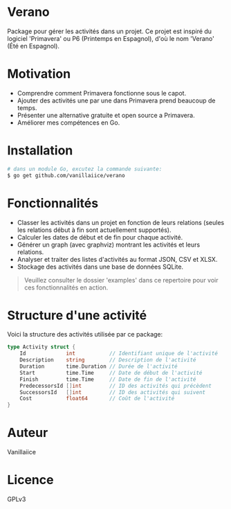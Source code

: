 # Verano

Package pour gérer les activités dans un projet.
Ce projet est inspiré  du logiciel 'Primavera' ou P6 (Printemps en Espagnol), d'où le nom 'Verano' (Été en Espagnol).

# Motivation

- Comprendre comment Primavera fonctionne sous le capot.
- Ajouter des activités une par une dans Primavera prend beaucoup de temps.
- Présenter une alternative gratuite et open source a Primavera.
- Améliorer mes compétences en Go.

# Installation

```sh
# dans un module Go, excutez la commande suivante:
$ go get github.com/vanillaiice/verano
```

# Fonctionnalités

- Classer les activités dans un projet en fonction de leurs relations (seules les relations début à fin sont actuellement supportés).
- Calculer les dates de début et de fin pour chaque activité.
- Générer un graph (avec graphviz) montrant les activités et leurs relations.
- Analyser et traiter des listes d'activités au format JSON, CSV et XLSX.
- Stockage des activités dans une base de données SQLite.

> Veuillez consulter le dossier 'examples' dans ce repertoire pour voir ces fonctionnalités en action.

# Structure d'une activité

Voici la structure des activités utilisée par ce package:

```go
type Activity struct {
	Id             int           // Identifiant unique de l'activité
	Description    string        // Description de l'activité
	Duration       time.Duration // Durée de l'activité
	Start          time.Time     // Date de début de l'activité
	Finish         time.Time     // Date de fin de l'activité
	PredecessorsId []int         // ID des activités qui précèdent
	SuccessorsId   []int         // ID des activités qui suivent
	Cost           float64       // Coût de l'activité
}
```

# Auteur

Vanillaiice

# Licence

GPLv3
